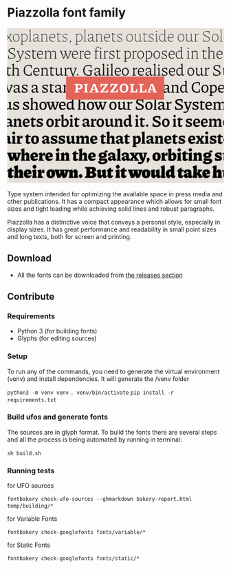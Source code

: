 # Piazzolla font family
![Piazzolla](extra/Piazzolla.png)

Type system intended for optimizing the available space in press media and other publications. It has a compact appearance which allows for small font sizes and tight leading while achieving solid lines and robust paragraphs.

Piazzolla has a distinctive voice that conveys a personal style, especially in display sizes. It has great performance and readability in small point sizes and long texts, both for screen and printing.

## Download

- All the fonts can be downloaded from [the releases section](/releases)


## Contribute


### Requirements

- Python 3 (for building fonts)
- Glyphs (for editing sources)


### Setup

To run any of the commands, you need to generate the virtual environment (venv) and install dependencies. It will generate the /venv folder

`python3 -m venv venv`
`. venv/bin/activate`
`pip install -r requirements.txt`


### Build ufos and generate fonts

The sources are in glyph format. To build the fonts there are several steps and all the process is being automated by running in terminal:

`sh build.sh`


### Running tests

for UFO sources
```
fontbakery check-ufo-sources --ghmarkdown bakery-report.html temp/building/*
```

for Variable Fonts
```
fontbakery check-googlefonts fonts/variable/*
```

for Static Fonts
```
fontbakery check-googlefonts fonts/static/*
```